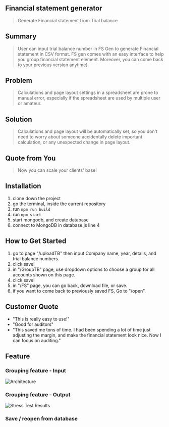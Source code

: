 ## Financial statement generator ##
 > Generate Financial statement from Trial balance

## Summary ##
  > User can input trial balance number in FS Gen to generate Financial statement in CSV format. FS gen comes with an easy interface to help you group financial statement element. Moreover, you can come back to your previous version anytime).

## Problem ##
  > Calculations and page layout settings in a spreadsheet are prone to manual error, especially if the spreadsheet are used by multiple user or amateur.

## Solution ##
  > Calculations and page layout will be automatically set, so you don't need to worry about someone accidentally delete important calculation, or any unexpected change in page layout.

## Quote from You ##
  > Now you can scale your clients' base!

## Installation ##
  1. clone down the project
  2. go the terminal, inside the current repository
  3. run `npm run build`
  4. run `npm start`
  5. start mongodb, and create database
  6. connect to MongoDB in database.js line 4

## How to Get Started ##
  1. go to page "/uploadTB" then input Company name, year, details, and trial balance numbers.
  2. click save!
  3. in "/GroupTB" page, use dropdown options to choose a group for all accounts shown on this page.
  4. click save!
  5. in "/FS" page, you can go back, download file, or save.
  6. if you want to come back to previously saved FS, Go to "/open".

## Customer Quote ##
- "This is really easy to use!"
- "Good for auditors"
- "This saved me tons of time. I had been spending a lot of time just adjusting the margin, and make the financial statement look nice. Now I can focus on auditing."

## Feature ##
  ### Grouping feature - Input
  ![Architecture](https://github.com/rpp33-sdc-violet/Products/blob/main/readmePhoto/backend%20architecture.png)

  ### Grouping feature - Output
  ![Stress Test Results](https://github.com/rpp33-sdc-violet/Products/blob/main/readmePhoto/1800rps.png)

  ### Save / reopen from database

